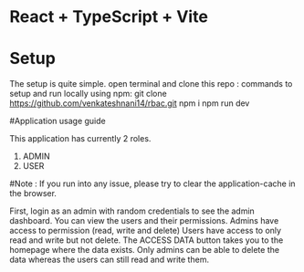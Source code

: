 # React + TypeScript + Vite

# Setup
The setup is quite simple.
open terminal and clone this repo : 
commands to setup and run locally using npm: 
git clone https://github.com/venkateshnani14/rbac.git
npm i
npm run dev

#Application usage guide

This application has currently 2 roles. 
1. ADMIN
2. USER

#Note : If you run into any issue, please try to clear the application-cache in the browser.

First, login as an admin with random credentials to see the admin dashboard.
You can view the users and their permissions.
Admins have access to permission (read, write and delete) 
Users have access to only read and write but not delete.
The ACCESS DATA button takes you to the homepage where the data exists.
Only admins can be able to delete the data whereas the users can still read and write them.

